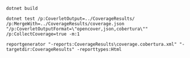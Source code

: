 
`dotnet build`

`dotnet test /p:CoverletOutput=../CoverageResults/ /p:MergeWith=../CoverageResults/coverage.json "/p:CoverletOutputFormat=\"opencover,json,cobertura\"" /p:CollectCoverage=true -m:1`

`reportgenerator "-reports:CoverageResults\coverage.cobertura.xml" "-targetdir:CoverageResults" -reporttypes:Html`
